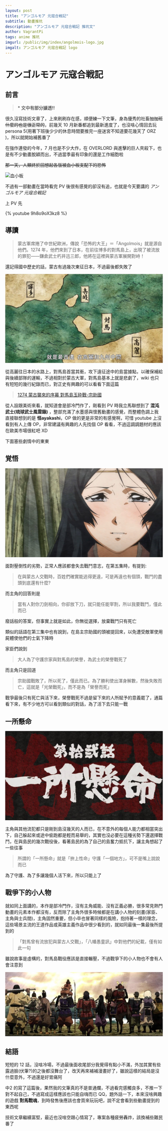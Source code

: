 ```yaml
---
layout: post
title: "アンゴルモア 元寇合戦記"
subtitle: 動畫推坑
description: "アンゴルモア 元寇合戦記 推坑文"
author: VagrantPi
tags: anime 推坑
imgurl: /public/img/index/angolmois-logo.jpg
imgalt: アンゴルモア 元寇合戦記 logo
---
```


# アンゴルモア 元寇合戦記

## 前言

> **\* 文中有部分據透!!**

很久沒寫技術文章了，上來刷刷存在感，順便練一下文筆，身為優秀的社畜~~加加班什麼的也是很正常的~~，前幾天 10 月新番都追到最新進度了，也沒啥心情回去玩 persona 5(用著下班後少少的休息時間要推完一座迷宮不知道要花幾天了 ORZ )，所以就開始補舊番了

在強作連發的今年，7 月也是不少大作，在 OVERLORD 與進擊的巨人夾殺下，也是有不少動畫脫穎而出，不過當季最有印象的還是工作細胞啦

~~那一天，人類終於回想起各版被血小板支配下的恐怖~~

![血小板](/public/img/post/anime-angolmois/血小板.gif)

不過有一部動畫在當時看完 PV 後很有感覺的卻沒有追，也就是今天要講的 *アンゴルモア 元寇合戦記*

上 PV 先

{% youtube 9h8o9oX3kz8 %}

## 導讀

> 蒙古軍席捲了中世紀歐洲，傳說「恐怖的大王」＝「Angolmois」就是源自他們。1274 年，他們來到了日本，在前往博多的對馬島上，出現了被流放的罪犯——鎌倉武士朽井迅三郎，他將在這裡與蒙古軍展開對峙！

還記得國中歷史的話，蒙古有過幾次東征日本，不過最後都失敗了

![地形](/public/img/post/anime-angolmois/1.jpg)

從高麗往日本的水路上，對馬島首當其衝，攻下遠征途中的島當據點，以確保補給與後續部隊的運輸，不過相對於蒙古大軍，對馬島基本上就是悲劇了，wiki 也只有短短的幾行紀錄而已，對正史有興趣的可以看看下面這篇

> [1274 蒙古襲來的序幕 對馬島玉砕戰-宗助國](https://wtfm.exblog.jp/16240281/)

從人設跟美術來看，就知道會是部冷門作了，剛看到 PV 時我立馬聯想到了 **混沌武士(琉球武士風雲錄)** ，整部充滿了水墨感與懷舊動畫的感覺，而整體色調上我直接聯想到的是 **怪ayakashi**，OP 做的更是非常的有感覺啊，可惜 youtube 上沒看到有人上傳 OP，非常建議有興趣的人先找個 OP 看看，不過這調調題材的應該在歐美市場很紅吧 XD

下面塞些劇情中的東東

## 覚悟

![](/public/img/post/anime-angolmois/3.jpg)

面對壓倒性的劣勢，正常人應該都會失去戰鬥意志，在第五集時，有提到:

> 在與蒙古人交戰時，百姓們確實能逃得更遠，可是再遠也有個頭，戰鬥的盡頭到底還有什麼?

而主角的回答則是

> 當有人對你刀劍相向，你卻放下刀，就只能任能宰割，所以我要戰鬥，僅此而已

廢話般的答案，但事實上就是如此，你無從選擇，放棄戰鬥只有死亡

類似的話語在第三集中也有說到，在島主宗助國的頭被提回來，以免遭受敵軍使用屍體使他們的士氣下降時

家臣們說到

> 大人為了守護宗家與對馬島的榮譽，為武士的榮譽戰死了

而主角只是回道

> 宗助國戰敗了，所以死了，僅此而已。為了勝利使出渾身解數，然後失敗而亡，這就是「光榮戰死」，而不是為「榮譽而死」

戰爭最後只有死亡與活下來，榮譽戰死不過是留下來的人所賦予的意義罷了，通篇看下來，有不少地方可以看到類似的對話，為了活下去只能一戰

## 一所懸命

![](/public/img/post/anime-angolmois/2.jpg)

主角與其他流犯都只是剛到島沒幾天的人而已，在不意外的每個人能力都相當突出下，自己躲起來或途中偷跑都是輕而易舉的，其實也沒必要在這種劣勢下還選擇戰鬥，在與島民的幾次戰役後，看著島民的為了自己的島奮力抵抗下，讓主角想起了一些往事

> 所謂的「一所懸命」就是「拚上性命」守護「一個地方」，可不是嘴上說說而已

為了守護、為了多讓幾個人活下來，所以只能上了


## 戰爭下的小人物

就如同上面講的，本作是部冷門作，沒有主角威能、沒有正義必勝，很多常見熱門動畫的元素本作都沒有，反而除了主角外很多時候都是在講小人物的刻畫(家臣、主角與士兵間)，主角固然重要，但小卒也冒著同樣的風險，抱持著一樣的理念，這些場景主流的王道作品或英雄主義作品中很少看到的，就如同最後一集最後所提到的

> 「對馬曾有流放犯與蒙古人交戰」，「八幡愚童訊」中對他們的紀載，僅有如此一句

雖說故事是虛構的，對馬島戰役應該是直接輾壓，不過戰爭下的小人物也不會有人會注意到

![](/public/img/post/anime-angolmois/4.jpg)


## 結語

短短的 12 話，沒啥冷場，不過最後面收尾部分我覺得有點小不滿，外加其實有些露過臉(伏筆?)的之後都沒舞台了，改天再來補補漫畫好了，雖說這樣的結局是沒什麼意外，不過還是好胃痛阿

中2 的寫了這篇後，果然我的文筆真的不是普通爛，不過看完感觸良多，不推一下對不起自己，不過寫成這樣應該也只能自嗨而已 QQ，題外話一下，本來沒啥興趣的遊戲 **對馬戰魂**，到時發售後應該也會買來玩玩吧，說不定會看到些動畫提到的東西呢

技術文章繼續富堅，最近也沒啥空跟心情寫了，專案各種疲勞轟炸，該換補些難民番了



